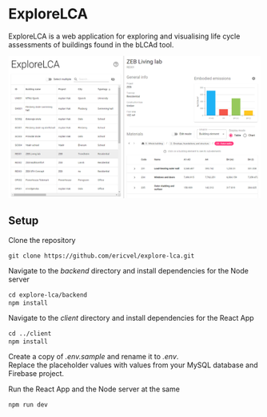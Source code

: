 # ExploreLCA
ExploreLCA is a web application for exploring and visualising life cycle assessments of buildings found in the bLCAd tool.

![Main view](screenshots/main_view.png)

## Setup
Clone the repository
```
git clone https://github.com/ericvel/explore-lca.git
```

Navigate to the *backend* directory and install dependencies for the Node server
```
cd explore-lca/backend
npm install
```

Navigate to the *client* directory and install dependencies for the React App
```
cd ../client
npm install
```

Create a copy of *.env.sample* and rename it to *.env*.  
Replace the placeholder values with values from your MySQL database and Firebase project.

Run the React App and the Node server at the same
```
npm run dev
```
